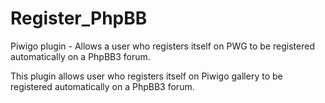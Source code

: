 # Register_PhpBB
Piwigo plugin - Allows a user who registers itself on PWG to be registered automatically on a PhpBB3 forum.

This plugin allows user who registers itself on Piwigo gallery to be registered automatically on a PhpBB3 forum.
